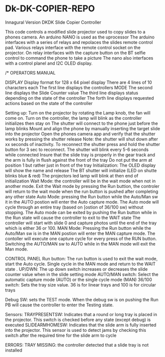 # Dk-DK-COPIER-REPO
Innagural Version
DKDK Slide Copier Controller

 This code controls a modified slide projector used to copy slides to a phones camera.
 An arduino NANO is used as the uprocessor
 The arduino interfaces with a series of relays and repolaces the slides remote control pad.
 Various relays interface with the remote control socket on the projector.
 On relay interfaces with the capture button on the BT selfie control to command the phone to take a picture
 The nano also interfaces with a control planel and I2C OLED display.

/* OPERATORS MANUAL 

DISPLAY
Display format for 128 x 64 pixel display
  There are 4 lines of 10 characters each
  The first line displays the controllers MODE
  The second line displays the Slide Counter value
  The third line displays status depending on the state of the controller
  The forth line displays requested actions based on the state of the controller    

Setting up:
            Turn on the projector by rotating the Lamp knob, the fan will come on.
            Turn on the controller, the lamp will blink as the controller initializes then stay on 
            The shutter will connect to the phone just before the lamp blinks
            Mount and align the phone by manually inserting the target slide into the projector
            Open the phones camera app and verify that the shutter works by pressing the shutter release
            Note: the shutter will shut down after xx seconds of inactivity. 
            To reconnect the shutter press and hold the shutter button for 3 sec to reconnect.
            The shutter will blink every 5-6 seconds while connected
            Insure that the slide tray is properly in the gear track and the arm is fully in flush against the front of the tray
            Do not put the arm at position 1 but rather just in front of the tray
Initialization: 
            The OLED display will show the name and release
            The BT shutter will initialize (LED on shutte blinks blue & red)
            The projectors led lamp will blink at then end of initialization
Wait Mode:  the controller will be in the wait mode when not in another mode. Exit the Wait mode by pressing the Run buttion,
            the controler will return to the wait mode when the run button is pushed after completing any other state
Auto Mode:  pressing the Run button while the Auto/Man sw it in the AUTO postion will enter the Auto capture mode.
            The Auto mode will cycle through an entire tray (based on [ostion of 36/100 sw) without stopping.
            The Auto mode can be exited by pushing the Run button while in the Run state will cause the controller to exit to the WAIT state 
            The controller will start with slide 0 and capture photos until the end of the tray which is either 36 or 100. 
MAN Mode:   Pressing the Run button while the Auto/Man sw is in the MAN postion will enter the MAN capture mode.
            The contoller will execute one capture cycle for every press of the RUN button.
            Switching the AUTO/MAN sw to AUTO while in the MAN mode will exit the Man mode.

CONTROL PANEL
Run button:       The run button is used to exit the wait mode, start the Auto cycle. Single cycle in the MAN mode and return to the WAIT state . 
UP/DWN:           The up down switch increases or decreases the slide counter value when in the slide setting mode
AUTO/MAN switch:  Select the automatic capture mode (AUTO) or the single cycle mode (MAN)
36/100 switch:    Sets the tray size value. 36 is for linear trays and 100 is for circular trays

Debug SW: sets the TEST mode. When the debug sw is on pushing the Run PB will cause the controller to enter the Testing state.

Sensors: 
TRAYPRESENTSW:    Indicates that a round or long tray is placed in the projector.
                  This switch is checked before any state (except debug) is executed
SLIDEARMHOMESW:   Indicates that the slide arm is fully inserted into the projector. 
                  This sensor is used to detect jams by checking this switch after the required time for the slide arm to cycle

ERRORS:
TRAY MISSING: the controller detected that a slide tray is not installed  
